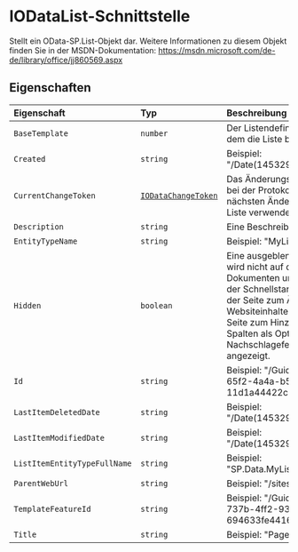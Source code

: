 # <a name="iodatalist-interface"></a>IODataList-Schnittstelle







Stellt ein OData-SP.List-Objekt dar. Weitere Informationen zu diesem Objekt finden Sie in der MSDN-Dokumentation: https://msdn.microsoft.com/de-de/library/office/jj860569.aspx




## <a name="properties"></a>Eigenschaften

| Eigenschaft     | Typ   | Beschreibung|
|:-------------|:-------|:-----------|
|`BaseTemplate`      | `number` | Der Listendefinitionstyp, auf dem die Liste basiert. |
|`Created`      | `string` | Beispiel: "/Date(1453294804000)/" |
|`CurrentChangeToken`      | [`IODataChangeToken`](../sp-odata-types/iodatachangetoken.md) | Das Änderungstoken, das bei der Protokollierung der nächsten Änderung an der Liste verwendet wird. |
|`Description`      | `string` | Eine Beschreibung der Liste. |
|`EntityTypeName`      | `string` | Beispiel: "MyListTitleList" |
|`Hidden`      | `boolean` | Eine ausgeblendete Liste wird nicht auf der Seite zu Dokumenten und Listen, in der Schnellstartleiste, auf der Seite zum Ändern von Websiteinhalten oder der Seite zum Hinzufügen von Spalten als Option für Nachschlagefelder angezeigt. |
|`Id`      | `string` | Beispiel: "/Guid(9fb9199b-65f2-4a4a-b597-11d1a44422c1)/" |
|`LastItemDeletedDate`      | `string` | Beispiel: "/Date(1453294809000)/" |
|`LastItemModifiedDate`      | `string` | Beispiel: "/Date(1453294809000)/" |
|`ListItemEntityTypeFullName`      | `string` | Beispiel: "SP.Data.MyListTitleListItem" |
|`ParentWebUrl`      | `string` | Beispiel: "/sites/PubSite" |
|`TemplateFeatureId`      | `string` | Beispiel: "/Guid(22a9ef51-737b-4ff2-9346-694633fe4416)/" |
|`Title`      | `string` | Beispiel: "Pages" |






